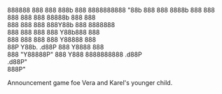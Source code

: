   888888 888     888 888b    888 8888888888 
    "88b 888     888 8888b   888 888        
     888 888     888 88888b  888 888        
     888 888     888 888Y88b 888 8888888    
     888 888     888 888 Y88b888 888        
     888 888     888 888  Y88888 888        
     88P Y88b. .d88P 888   Y8888 888        
     888  "Y88888P"  888    Y888 8888888888 
   .d88P                                    
 .d88P"                                     
888P"                                       

Announcement game foe Vera and Karel's younger child.
